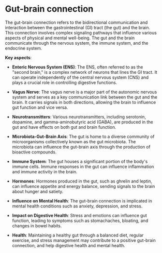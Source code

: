 # Gut-brain connection

The gut-brain connection refers to the bidirectional communication and interaction between the gastrointestinal (GI) tract (the gut) and the brain. This connection involves complex signaling pathways that influence various aspects of physical and mental well-being. The gut and the brain communicate through the nervous system, the immune system, and the endocrine system.

**Key aspects**:

* **Enteric Nervous System (ENS)**: The ENS, often referred to as the "second brain," is a complex network of neurons that lines the GI tract. It can operate independently of the central nervous system (CNS) and plays a crucial role in controlling digestive functions.

* **Vagus Nerve**: The vagus nerve is a major part of the autonomic nervous system and serves as a key communication link between the gut and the brain. It carries signals in both directions, allowing the brain to influence gut function and vice versa.

* **Neurotransmitters**: Various neurotransmitters, including serotonin, dopamine, and gamma-aminobutyric acid (GABA), are produced in the gut and have effects on both gut and brain function. 

* **Microbiota-Gut-Brain Axis**: The gut is home to a diverse community of microorganisms collectively known as the gut microbiota. The microbiota can influence the gut-brain axis through the production of bioactive compounds.

* **Immune System**: The gut houses a significant portion of the body's immune cells. Immune responses in the gut can influence inflammation and immune activity in the brain.

* **Hormones**: Hormones produced in the gut, such as ghrelin and leptin, can influence appetite and energy balance, sending signals to the brain about hunger and satiety.

* **Influence on Mental Health**: The gut-brain connection is implicated in mental health conditions such as anxiety, depression, and stress.

* **Impact on Digestive Health**: Stress and emotions can influence gut function, leading to symptoms such as stomachaches, bloating, and changes in bowel habits.

* **Health**: Maintaining a healthy gut through a balanced diet, regular exercise, and stress management may contribute to a positive gut-brain connection, and help digestive health and mental health.

